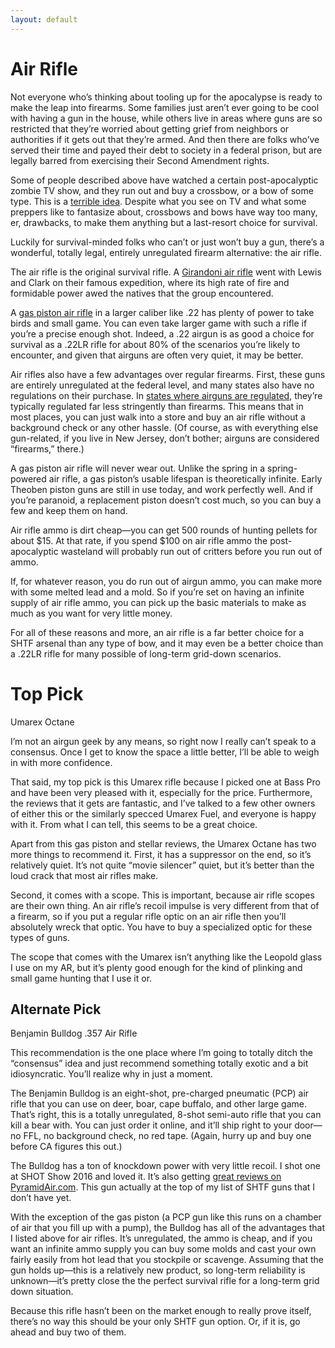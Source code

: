 ```yaml
---
layout: default
---
```

# Air Rifle
Not everyone who’s thinking about tooling up for the apocalypse is ready to make the leap into firearms. Some families just aren’t ever going to be cool with having a gun in the house, while others live in areas where guns are so restricted that they’re worried about getting grief from neighbors or authorities if it gets out that they’re armed. And then there are folks who’ve served their time and payed their debt to society in a federal prison, but are legally barred from exercising their Second Amendment rights.

Some of people described above have watched a certain post-apocalyptic zombie TV show, and they run out and buy a crossbow, or a bow of some type. This is a [terrible idea](http://www.alloutdoor.com/2013/12/03/crossbows-viable-shtf-option/). Despite what you see on TV and what some preppers like to fantasize about, crossbows and bows have way too many, er, drawbacks, to make them anything but a last-resort choice for survival.

Luckily for survival-minded folks who can’t or just won’t buy a gun, there’s a wonderful, totally legal, entirely unregulated firearm alternative: the air rifle.

The air rifle is the original survival rifle. A [Girandoni air rifle](https://en.wikipedia.org/wiki/Girandoni_air_rifle) went with Lewis and Clark on their famous expedition, where its high rate of fire and formidable power awed the natives that the group encountered.  

A [gas piston air rifle](https://www.airgunsofarizona.com/blog/2013/04/a-few-words-about-gas-rams-gas-springs-and-nitro-piston.html) in a larger caliber like .22 has plenty of power to take birds and small game. You can even take larger game with such a rifle if you’re a precise enough shot. Indeed, a .22 airgun is as good a choice for survival as a .22LR rifle for about 80% of the scenarios you’re likely to encounter, and given that airguns are often very quiet, it may be better.

Air rifles also have a few advantages over regular firearms. First, these guns are entirely unregulated at the federal level, and many states also have no regulations on their purchase. In [states where airguns are regulated](http://pelletgunzone.com/air-gun-laws/), they’re typically regulated far less stringently than firearms. This means that in most places, you can just walk into a store and buy an air rifle without a background check or any other hassle. (Of course, as with everything else gun-related, if you live in New Jersey, don’t bother; airguns are considered “firearms,” there.)

A gas piston air rifle will never wear out. Unlike the spring in a spring-powered air rifle, a gas piston’s usable lifespan is theoretically infinite. Early Theoben piston guns are still in use today, and work perfectly well. And if you’re paranoid, a replacement piston doesn’t cost much, so you can buy a few and keep them on hand.

Air rifle ammo is dirt cheap—you can get 500 rounds of hunting pellets for about $15. At that rate, if you spend $100 on air rifle ammo the post-apocalyptic wasteland will probably run out of critters before you run out of ammo.

If, for whatever reason, you do run out of airgun ammo, you can make more with some melted lead and a mold. So if you’re set on having an infinite supply of air rifle ammo, you can pick up the basic materials to make as much as you want for very little money.

For all of these reasons and more, an air rifle is a far better choice for a SHTF arsenal than any type of bow, and it may even be a better choice than a .22LR rifle for many possible of long-term grid-down scenarios.

# Top Pick
Umarex Octane

I’m not an airgun geek by any means, so right now I really can’t speak to a consensus. Once I get to know the space a little better, I’ll be able to weigh in with more confidence.

That said, my top pick is this Umarex rifle because I picked one at Bass Pro and have been very pleased with it, especially for the price. Furthermore, the reviews that it gets are fantastic, and I’ve talked to a few other owners of either this or the similarly specced Umarex Fuel, and everyone is happy with it. From what I can tell, this seems to be a great choice.

Apart from this gas piston and stellar reviews, the Umarex Octane has two more things to recommend it. First, it has a suppressor on the end, so it’s relatively quiet. It’s not quite “movie silencer” quiet, but it’s better than the loud crack that most air rifles make.

Second, it comes with a scope. This is important, because air rifle scopes are their own thing. An air rifle’s recoil impulse is very different from that of a firearm, so if you put a regular rifle optic on an air rifle then you’ll absolutely wreck that optic. You have to buy a specialized optic for these types of guns.

The scope that comes with the Umarex isn’t anything like the Leopold glass I use on my AR, but it’s plenty good enough for the kind of plinking and small game hunting that I use it or.

## Alternate Pick
Benjamin Bulldog .357 Air Rifle

This recommendation is the one place where I’m going to totally ditch the “consensus” idea and just recommend something totally exotic and a bit idiosyncratic. You’ll realize why in just a moment.

The Benjamin Bulldog is an eight-shot, pre-charged pneumatic (PCP) air rifle that you can use on deer, boar, cape buffalo, and other large game. That’s right, this is a totally unregulated, 8-shot semi-auto rifle that you can kill a bear with. You can just order it online, and it’ll ship right to your door—no FFL, no background check, no red tape. (Again, hurry up and buy one before CA figures this out.)

The Bulldog has a ton of knockdown power with very little recoil. I shot one at SHOT Show 2016 and loved it. It’s also getting [great reviews on PyramidAir.com](http://www.pyramydair.com/product-all-reviews/m/Benjamin_Bulldog_357_Bullpup_Shrouded/3592). This gun actually at the top of my list of SHTF guns that I don’t have yet.

With the exception of the gas piston (a PCP gun like this runs on a chamber of air that you fill up with a pump), the Bulldog has all of the advantages that I listed above for air rifles. It’s unregulated, the ammo is cheap, and if you want an infinite ammo supply you can buy some molds and cast your own fairly easily from hot lead that you stockpile or scavenge. Assuming that the gun holds up—this is a relatively new product, so long-term reliability is unknown—it’s pretty close the the perfect survival rifle for a long-term grid down situation.

Because this rifle hasn’t been on the market enough to really prove itself, there’s no way this should be your only SHTF gun option. Or, if it is, go ahead and buy two of them.